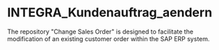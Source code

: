 # INTEGRA_Kundenauftrag_aendern
The repository "Change Sales Order" is designed to facilitate the modification of an existing customer order within the SAP ERP system.

